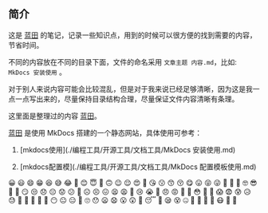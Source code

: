 ##  简介 

这是 [蓝田](http://note.sunfeilong.com/) 的笔记，记录一些知识点，用到的时候可以很方便的找到需要的内容，节省时间。

不同的内容放在不同的目录下面，文件的命名采用 `文章主题 内容.md`，比如:  `MkDocs 安装使用` 。

对于别人来说内容可能会比较混乱，但是对于我来说已经足够清晰，因为这是我一点一点写出来的，尽量保持目录结构合理，尽量保证文件内容清晰有条理。

这里面是整理过的内容 [蓝田](http://blog.sunfeilong.com/)。

[蓝田](http://note.sunfeilong.com/) 是使用 MkDocs 搭建的一个静态网站，具体使用可参考：

1. [mkdocs使用](./编程工具/开源工具/文档工具/MkDocs 安装使用.md)

2. [mkdocs配置模](./编程工具/开源工具/文档工具/MkDocs 配置模板使用.md)

😀 😃 😄 😁 😆 😅 😂 🤣 😊 😇 🙂 🙃 😉 😌 😍 🥰 😘 😗 😙 😚 😋 😛 😝 😜 🤪 🤨 🧐 🤓 😎 🤩 🥳 😏 😒 😞 😔 😟 😕 🙁 ☹️ 😣 😖 😫 😩 🥺 😢 😭 😤 😠 😡 🤬 🤯 😳 🥵 🥶 😱 😨 😰 😥 😓 🤗 🤔 🤭 🤫 🤥 😶 😐 😑 😬 🙄 😯 😦 😧 😮 😲 🥱 😴 🤤 😪 😵 🤐 🥴 🤢 🤮 🤧 😷 🤒 🤕

